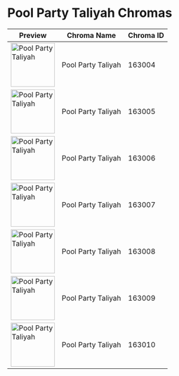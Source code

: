 # Pool Party Taliyah Chromas

| Preview | Chroma Name | Chroma ID |
|---|---|---|
| <img src='https://raw.communitydragon.org/latest/plugins/rcp-be-lol-game-data/global/default/v1/champion-chroma-images/163/163004.png' alt='Pool Party Taliyah' width='100'> | Pool Party Taliyah | 163004 |
| <img src='https://raw.communitydragon.org/latest/plugins/rcp-be-lol-game-data/global/default/v1/champion-chroma-images/163/163005.png' alt='Pool Party Taliyah' width='100'> | Pool Party Taliyah | 163005 |
| <img src='https://raw.communitydragon.org/latest/plugins/rcp-be-lol-game-data/global/default/v1/champion-chroma-images/163/163006.png' alt='Pool Party Taliyah' width='100'> | Pool Party Taliyah | 163006 |
| <img src='https://raw.communitydragon.org/latest/plugins/rcp-be-lol-game-data/global/default/v1/champion-chroma-images/163/163007.png' alt='Pool Party Taliyah' width='100'> | Pool Party Taliyah | 163007 |
| <img src='https://raw.communitydragon.org/latest/plugins/rcp-be-lol-game-data/global/default/v1/champion-chroma-images/163/163008.png' alt='Pool Party Taliyah' width='100'> | Pool Party Taliyah | 163008 |
| <img src='https://raw.communitydragon.org/latest/plugins/rcp-be-lol-game-data/global/default/v1/champion-chroma-images/163/163009.png' alt='Pool Party Taliyah' width='100'> | Pool Party Taliyah | 163009 |
| <img src='https://raw.communitydragon.org/latest/plugins/rcp-be-lol-game-data/global/default/v1/champion-chroma-images/163/163010.png' alt='Pool Party Taliyah' width='100'> | Pool Party Taliyah | 163010 |
